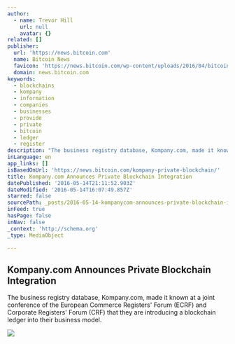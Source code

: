 ```yaml
---
author:
  - name: Trevor Hill
    url: null
    avatar: {}
related: []
publisher:
  url: 'https://news.bitcoin.com'
  name: Bitcoin News
  favicon: 'https://news.bitcoin.com/wp-content/uploads/2016/04/bitcoin_fav.png'
  domain: news.bitcoin.com
keywords:
  - blockchains
  - kompany
  - information
  - companies
  - businesses
  - provide
  - private
  - bitcoin
  - ledger
  - register
description: "The business registry database, Kompany.com, made it known at a joint conference of the European Commerce Registers' Forum (ECRF) and Corporate Registers' Forum (CRF) that they are introducing a blockchain ledger into their business model."
inLanguage: en
app_links: []
isBasedOnUrl: 'https://news.bitcoin.com/kompany-private-blockchain/'
title: Kompany.com Announces Private Blockchain Integration
datePublished: '2016-05-14T21:11:52.903Z'
dateModified: '2016-05-14T16:07:49.857Z'
starred: false
sourcePath: _posts/2016-05-14-kompanycom-announces-private-blockchain-integration.md
inFeed: true
hasPage: false
inNav: false
_context: 'http://schema.org'
_type: MediaObject

---
```

<article style=""><h1>Kompany.com Announces Private Blockchain Integration</h1><p>The business registry database, Kompany.com, made it known at a joint conference of the European Commerce Registers' Forum (ECRF) and Corporate Registers' Forum (CRF) that they are introducing a blockchain ledger into their business model.</p><img src="https://news.bitcoin.com/wp-content/uploads/2016/05/Cityscape.jpg" /></article>